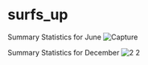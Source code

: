 # surfs_up


Summary Statistics for June
![Capture](https://user-images.githubusercontent.com/58860105/137639413-ec562c43-5bfe-4f92-b7ba-68af770fe218.PNG)






Summary Statistics for December
![2 2](https://user-images.githubusercontent.com/58860105/137639657-33ab5b9c-a8c2-4135-9abd-639b2d0b9cc7.PNG)
